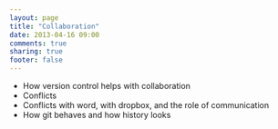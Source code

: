 ```yaml
---
layout: page
title: "Collaboration"
date: 2013-04-16 09:00
comments: true
sharing: true
footer: false
---
```


* How version control helps with collaboration
* Conflicts
* Conflicts with word, with dropbox, and the role of communication
* How git behaves and how history looks
